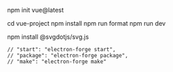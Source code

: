 
npm init vue@latest

  cd vue-project
  npm install
  npm run format
  npm run dev

npm install @svgdotjs/svg.js
    
    // "start": "electron-forge start",
    // "package": "electron-forge package",
    // "make": "electron-forge make"